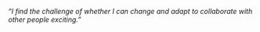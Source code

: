 <p align="left"><i>“I find the challenge of whether I can change and adapt to collaborate with other people exciting.”</i></p>
